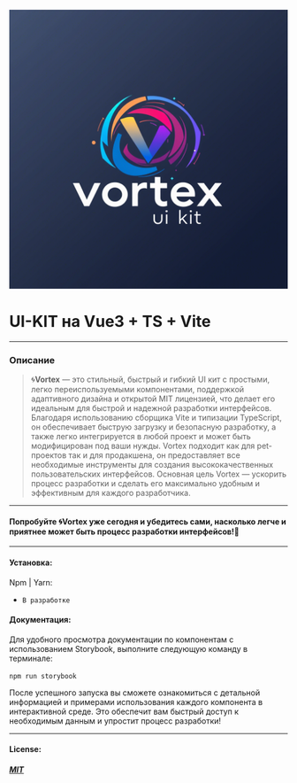 ![Изображение](/public/logo.png "Логотип Vortex")

# UI-KIT на Vue3 + TS + Vite

---

### Описание

> 🌀**Vortex** — это стильный, быстрый и гибкий UI кит с простыми, легко переиспользуемыми компонентами, поддержкой адаптивного дизайна и открытой MIT лицензией, что делает его идеальным для быстрой и надежной разработки интерфейсов. Благодаря использованию сборщика Vite и типизации TypeScript, он обеспечивает быструю загрузку и безопасную разработку, а также легко интегрируется в любой проект и может быть модифицирован под ваши нужды. Vortex подходит как для pet-проектов так и для продакшена, он предоставляет все необходимые инструменты для создания высококачественных пользовательских интерфейсов. Основная цель Vortex — ускорить процесс разработки и сделать его максимально удобным и эффективным для каждого разработчика.

---

#### Попробуйте 🌀Vortex уже сегодня и убедитесь сами, насколько легче и приятнее может быть процесс разработки интерфейсов!🌟

---

#### Установка:

Npm | Yarn:

- `В разработке`

#### Документация:

Для удобного просмотра документации по компонентам с использованием Storybook, выполните следующую команду в терминале:

`npm run storybook`

После успешного запуска вы сможете ознакомиться с детальной информацией и примерами использования каждого компонента в интерактивной среде. Это обеспечит вам быстрый доступ к необходимым данным и упростит процесс разработки!

---

#### License:

##### [MIT](https://opensource.org/license/MIT)
